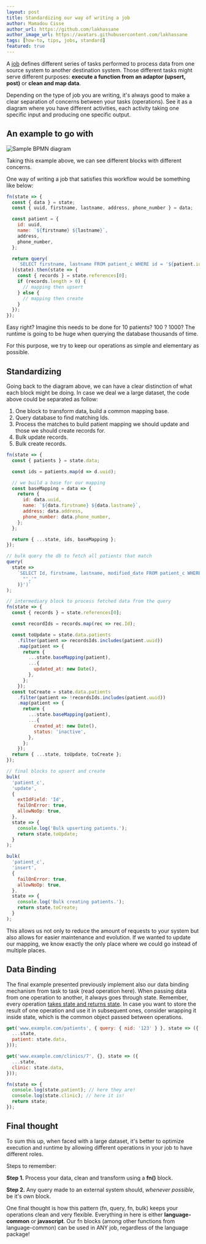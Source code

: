 ```yaml
---
layout: post
title: Standardizing our way of writing a job
author: Mamadou Cisse
author_url: https://github.com/lakhassane
author_image_url: https://avatars.githubusercontent.com/lakhassane
tags: [how-to, tips, jobs, standard]
featured: true
---
```


A [job](https://docs.openfn.org/documentation/jobs/job-design-intro) defines
different series of tasks performed to process data from one source system to
another destination system. Those different tasks might serve different
purposes: **execute a function from an adaptor (upsert, post)** or **clean and
map data**.

Depending on the type of job you are writing, it's always good to make a clear
separation of concerns between your tasks (operations). See it as a diagram
where you have different activities, each activity taking one specific input and
producing one specific output.

## An example to go with

![Sample BPMN diagram](/img/bpmn_example.png)

Taking this example above, we can see different blocks with different concerns.

One way of writing a job that satisfies this workflow would be something like
below:

```js
fn(state => {
  const { data } = state;
  const { uuid, firstname, lastname, address, phone_number } = data;

  const patient = {
    id: uuid,
    name: `${firstname} ${lastname}`,
    address,
    phone_number,
  };

  return query(
    `SELECT firstname, lastname FROM patient_c WHERE id = '${patient.id}'`
  )(state).then(state => {
    const { records } = state.references[0];
    if (records.length > 0) {
      // mapping then upsert
    } else {
      // mapping then create
    }
  });
});
```

Easy right? Imagine this needs to be done for 10 patients? 100 ? 1000? The
runtime is going to be huge when querying the database thousands of time.

For this purpose, we try to keep our operations as simple and elementary as
possible.

## Standardizing

Going back to the diagram above, we can have a clear distinction of what each
block might be doing. In case we deal we a large dataset, the code above could
be separated as follow:

1. One block to transform data, build a common mapping base.
2. Query database to find matching Ids.
3. Process the matches to build patient mapping we should update and those we
   should create records for.
4. Bulk update records.
5. Bulk create records.

```js
fn(state => {
  const { patients } = state.data;

  const ids = patients.map(d => d.uuid);

  // we build a base for our mapping
  const baseMapping = data => {
    return {
      id: data.uuid,
      name: `${data.firstname} ${data.lastname}`,
      address: data.address,
      phone_number: data.phone_number,
    };
  };

  return { ...state, ids, baseMapping };
});

// bulk query the db to fetch all patients that match
query(
  state =>
    `SELECT Id, firstname, lastname, modified_date FROM patient_c WHERE Id in ('${state.ids.join(
      "','"
    )}')`
);

// intermediary block to process fetched data from the query
fn(state => {
  const { records } = state.references[0];

  const recordIds = records.map(rec => rec.Id);

  const toUpdate = state.data.patients
    .filter(patient => recordsIds.includes(patient.uuid))
    .map(patient => {
      return {
        ...state.baseMapping(patient),
        ...{
          updated_at: new Date(),
        },
      };
    });
  const toCreate = state.data.patients
    .filter(patient => !recordsIds.includes(patient.uuid))
    .map(patient => {
      return {
        ...state.baseMapping(patient),
        ...{
          created_at: new Date(),
          status: 'inactive',
        },
      };
    });
  return { ...state, toUpdate, toCreate };
});

// final blocks to upsert and create
bulk(
  'patient_c',
  'update',
  {
    extIdField: 'Id',
    failOnError: true,
    allowNoOp: true,
  },
  state => {
    console.log('Bulk upserting patients.');
    return state.toUpdate;
  }
);

bulk(
  'patient_c',
  'insert',
  {
    failOnError: true,
    allowNoOp: true,
  },
  state => {
    console.log('Bulk creating patients.');
    return state.toCreate;
  }
);
```

This allows us not only to reduce the amount of requests to your system but also
allows for easier maintenance and evolution. If we wanted to update our mapping,
we know exactly the only place where we could go instead of multiple places.

## Data Binding

The final example presented previously implement also our data binding mechanism
from task to task (read operation here). When passing data from one operation to
another, it always goes through state. Remember, every operation
[takes state and returns state](https://docs.openfn.org/articles/2021/07/05/wrapping-my-head-around-jobs).
In case you want to store the result of one operation and use it in subsequent
ones, consider wrapping it inside state, which is the common object passed
between operations.

```js
get('www.example.com/patients', { query: { nid: '123' } }, state => ({
  ...state,
  patient: state.data,
}));

get('www.example.com/clinics/7', {}, state => ({
  ...state,
  clinic: state.data,
}));

fn(state => {
  console.log(state.patient); // here they are!
  console.log(state.clinic); // here it is!
  return state;
});
```

## Final thought

To sum this up, when faced with a large dataset, it's better to optimize
execution and runtime by allowing different operations in your job to have
different roles.

Steps to remember:

**Step 1.** Process your data, clean and transform using a **fn()** block.

**Step 2.** Any query made to an external system should, _whenever possible_, be
it's own block.

One final thought is how this pattern (fn, query, fn, bulk) keeps your
operations clean and very flexible. Everything in here is either
**language-common** or **javascript**. Our fn blocks (among other functions from
language-common) can be used in ANY job, regardless of the language package!
